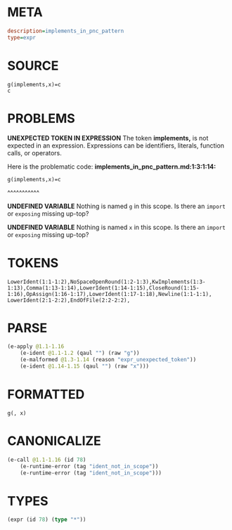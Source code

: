 # META
~~~ini
description=implements_in_pnc_pattern
type=expr
~~~
# SOURCE
~~~roc
g(implements,x)=c
c
~~~
# PROBLEMS
**UNEXPECTED TOKEN IN EXPRESSION**
The token **implements,** is not expected in an expression.
Expressions can be identifiers, literals, function calls, or operators.

Here is the problematic code:
**implements_in_pnc_pattern.md:1:3:1:14:**
```roc
g(implements,x)=c
```
  ^^^^^^^^^^^


**UNDEFINED VARIABLE**
Nothing is named `g` in this scope.
Is there an `import` or `exposing` missing up-top?

**UNDEFINED VARIABLE**
Nothing is named `x` in this scope.
Is there an `import` or `exposing` missing up-top?

# TOKENS
~~~zig
LowerIdent(1:1-1:2),NoSpaceOpenRound(1:2-1:3),KwImplements(1:3-1:13),Comma(1:13-1:14),LowerIdent(1:14-1:15),CloseRound(1:15-1:16),OpAssign(1:16-1:17),LowerIdent(1:17-1:18),Newline(1:1-1:1),
LowerIdent(2:1-2:2),EndOfFile(2:2-2:2),
~~~
# PARSE
~~~clojure
(e-apply @1.1-1.16
	(e-ident @1.1-1.2 (qaul "") (raw "g"))
	(e-malformed @1.3-1.14 (reason "expr_unexpected_token"))
	(e-ident @1.14-1.15 (qaul "") (raw "x")))
~~~
# FORMATTED
~~~roc
g(, x)
~~~
# CANONICALIZE
~~~clojure
(e-call @1.1-1.16 (id 78)
	(e-runtime-error (tag "ident_not_in_scope"))
	(e-runtime-error (tag "ident_not_in_scope")))
~~~
# TYPES
~~~clojure
(expr (id 78) (type "*"))
~~~
